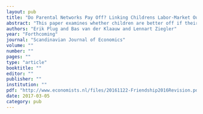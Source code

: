 ```yaml
---
layout: pub
title: "Do Parental Networks Pay Off? Linking Childrens Labor-Market Outcomes to their Parents Friends"
abstract: "This paper examines whether children are better off if their parents have more elaborate social networks. Using data on high-school friendships of parents, we analyze whether the number and characteristics of friends affect the labor-market outcomes of children. While parental friendships formed in high school appear long lasting, we find no significant impact on the occupational choices and earnings prospects of their children. These results do not change when we account for network endogeneity, network persistency and network measurement error. Only when children enter the labor market, we find that friends of parents have a marginally significant but small influence on the occupational choice of children."
authors: "Erik Plug and Bas van der Klaauw and Lennart Ziegler"
year: "Forthcoming"
journal: "Scandinavian Journal of Economics"
volume: ""
number: ""
pages: ""
type: "article"
booktitle: ""
editor: ""
publisher: ""
institution: ""
pdf: "http://www.economists.nl/files/20161122-Friendship2016Revision.pdf"
date: 2017-03-05
category: pub
---
```

